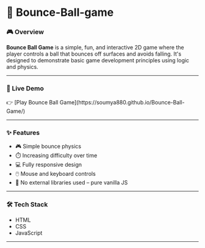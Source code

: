 <h1> ﻿🔴 Bounce-Ball-game </h1>
 
<h3> 🎮 Overview </h3>
<b>Bounce Ball Game</b> is a simple, fun, and interactive 2D game where the player controls a ball that bounces off surfaces and avoids falling. It's designed to demonstrate basic game development principles using logic and physics.

-----
<h3> 🚀 Live Demo </h3>
👉 [Play Bounce Ball Game](https://soumya880.github.io/Bounce-Ball-Game/)

-----
### ✨ Features
- 🎮 Simple bounce physics
- ⏱️ Increasing difficulty over time
- 💻 Fully responsive design
- 🖱️ Mouse and keyboard controls
- 🚫 No external libraries used – pure vanilla JS

---

### 🛠️ Tech Stack
- HTML
- CSS
- JavaScript

---
